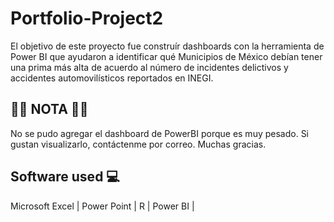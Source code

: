 # Portfolio-Project2
El objetivo de este proyecto fue construír dashboards con la herramienta de Power BI que ayudaron a identificar qué Municipios de México debían tener una prima más alta de acuerdo al número de incidentes delictivos y accidentes automovilísticos reportados en INEGI.

## 🚨🚨 NOTA 🚨🚨
No se pudo agregar el dashboard de PowerBI porque es muy pesado. Si gustan visualizarlo, contáctenme por correo. Muchas gracias. 

## Software used 💻
Microsoft Excel |
Power Point |
R |
Power BI |

